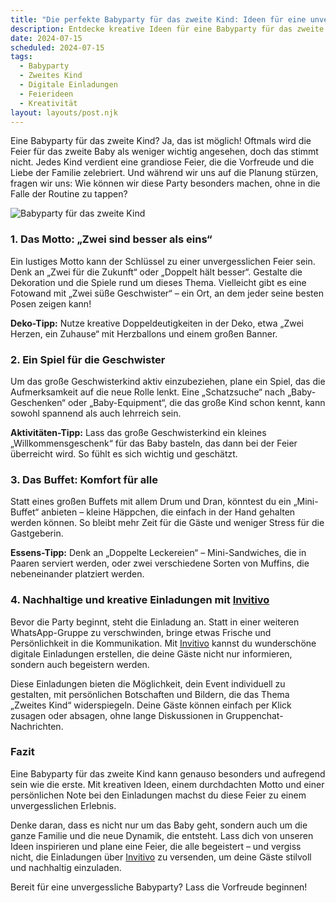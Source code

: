 ```yaml
---
title: "Die perfekte Babyparty für das zweite Kind: Ideen für eine unvergessliche Feier"
description: Entdecke kreative Ideen für eine Babyparty für das zweite Kind, die trotz Routine besonders wird, inklusive Tipps für persönliche digitale Einladungen.
date: 2024-07-15
scheduled: 2024-07-15
tags:
  - Babyparty
  - Zweites Kind
  - Digitale Einladungen
  - Feierideen
  - Kreativität
layout: layouts/post.njk
---
```


Eine Babyparty für das zweite Kind? Ja, das ist möglich! Oftmals wird die Feier für das zweite Baby als weniger wichtig angesehen, doch das stimmt nicht. Jedes Kind verdient eine grandiose Feier, die die Vorfreude und die Liebe der Familie zelebriert. Und während wir uns auf die Planung stürzen, fragen wir uns: Wie können wir diese Party besonders machen, ohne in die Falle der Routine zu tappen? 

![Babyparty für das zweite Kind](/img/babyparty-second-child.webp)

### 1. **Das Motto: „Zwei sind besser als eins“**

Ein lustiges Motto kann der Schlüssel zu einer unvergesslichen Feier sein. Denk an „Zwei für die Zukunft“ oder „Doppelt hält besser“. Gestalte die Dekoration und die Spiele rund um dieses Thema. Vielleicht gibt es eine Fotowand mit „Zwei süße Geschwister“ – ein Ort, an dem jeder seine besten Posen zeigen kann!

**Deko-Tipp:** Nutze kreative Doppeldeutigkeiten in der Deko, etwa „Zwei Herzen, ein Zuhause“ mit Herzballons und einem großen Banner.

### 2. **Ein Spiel für die Geschwister**

Um das große Geschwisterkind aktiv einzubeziehen, plane ein Spiel, das die Aufmerksamkeit auf die neue Rolle lenkt. Eine „Schatzsuche“ nach „Baby-Geschenken“ oder „Baby-Equipment“, die das große Kind schon kennt, kann sowohl spannend als auch lehrreich sein.

**Aktivitäten-Tipp:** Lass das große Geschwisterkind ein kleines „Willkommensgeschenk“ für das Baby basteln, das dann bei der Feier überreicht wird. So fühlt es sich wichtig und geschätzt.

### 3. **Das Buffet: Komfort für alle**

Statt eines großen Buffets mit allem Drum und Dran, könntest du ein „Mini-Buffet“ anbieten – kleine Häppchen, die einfach in der Hand gehalten werden können. So bleibt mehr Zeit für die Gäste und weniger Stress für die Gastgeberin.

**Essens-Tipp:** Denk an „Doppelte Leckereien“ – Mini-Sandwiches, die in Paaren serviert werden, oder zwei verschiedene Sorten von Muffins, die nebeneinander platziert werden.

### 4. **Nachhaltige und kreative Einladungen mit [Invitivo](https://invitivo.com/create)**

Bevor die Party beginnt, steht die Einladung an. Statt in einer weiteren WhatsApp-Gruppe zu verschwinden, bringe etwas Frische und Persönlichkeit in die Kommunikation. Mit [Invitivo](https://invitivo.com/) kannst du wunderschöne digitale Einladungen erstellen, die deine Gäste nicht nur informieren, sondern auch begeistern werden. 

Diese Einladungen bieten die Möglichkeit, dein Event individuell zu gestalten, mit persönlichen Botschaften und Bildern, die das Thema „Zweites Kind“ widerspiegeln. Deine Gäste können einfach per Klick zusagen oder absagen, ohne lange Diskussionen in Gruppenchat-Nachrichten.

### **Fazit**

Eine Babyparty für das zweite Kind kann genauso besonders und aufregend sein wie die erste. Mit kreativen Ideen, einem durchdachten Motto und einer persönlichen Note bei den Einladungen machst du diese Feier zu einem unvergesslichen Erlebnis. 

Denke daran, dass es nicht nur um das Baby geht, sondern auch um die ganze Familie und die neue Dynamik, die entsteht. Lass dich von unseren Ideen inspirieren und plane eine Feier, die alle begeistert – und vergiss nicht, die Einladungen über [Invitivo](https://invitivo.com) zu versenden, um deine Gäste stilvoll und nachhaltig einzuladen.

Bereit für eine unvergessliche Babyparty? Lass die Vorfreude beginnen!
